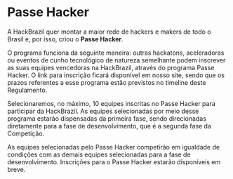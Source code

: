# Passe Hacker

A HackBrazil quer montar a maior rede de hackers e makers de todo o Brasil e, por isso, criou o **Passe Hacker**.

O programa funciona da seguinte maneira: outras hackatons, aceleradoras ou eventos de cunho tecnológico de natureza semelhante podem inscrever as suas equipes vencedoras na HackBrazil, através do programa Passe Hacker. O link para inscrição ficará disponível em nosso site, sendo que os prazos referentes a esse programa estão previstos no timeline deste Regulamento.

Selecionaremos, no máximo, 10 equipes inscritas no Passe Hacker para participar da HackBrazil. As equipes selecionadas por meio desse programa estarão dispensadas da primeira fase, sendo direcionadas diretamente para a fase de desenvolvimento, que é a segunda fase da Competição.

As equipes selecionadas pelo Passe Hacker competirão em igualdade de condições com as demais equipes selecionadas para a fase de desenvolvimento. Inscrições para o Passe Hacker estarão disponíveis em breve.

